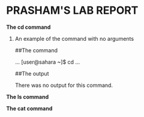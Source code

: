 # PRASHAM'S LAB REPORT 

**The cd command**

1. An example of the command with no arguments

   ##The command

   ...
   [user@sahara ~]$ cd
   ...

   ##The output

   There was no output for this command.

**The ls command**



**The cat command**


